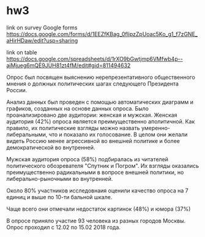 # hw3

link on survey Google forms https://docs.google.com/forms/d/1EEZfKBag_0flipzZpUoac5Ko_g1_f7zGNE_aHirHDaw/edit?usp=sharing 


link on table https://docs.google.com/spreadsheets/d/1rXO9bGwtjmp6VMfwb4p--ajMjueg6mQE9JUH81zt4fM/edit#gid=811494632

Опрос был посвящен выяснению нерепрезентативного общественного мнения о должных политических шагах следующего Президента России.

Анализ данных был проведен с помощью автоматических диаграмм и графиков, созданных на основе данных опроса. Было проанализировано две аудитории: женская и мужская. Женская аудитория (42%) опроса является преимущественно аполитичной. Как правило, их политические взгляды можно назвать умеренно-либеральными, что и показало их голосование. В целом они желали видеть Россию менее агрессивной во внешней политике и более демократической во внутренней. 


Мужская аудитория опроса (58%) подбиралась из читателей политического обозревателя "Спутник и Погром". Их взгляды оказались преимущественно радикальными в вопросе внешней политики, но либерально-рыночными во внутренней. 


Около 80% участников исследовнаия оценили качество опроса на 7 единиц и выше по 10-ти бальной шкале. 


Чаще всего они отмечали недостаток картинок (48%) и юмора (37%)


В опросе приняло участие 93 человека из разных городов Москвы. Опрос проходил с 12.02 по 15.02 2018 года. 
